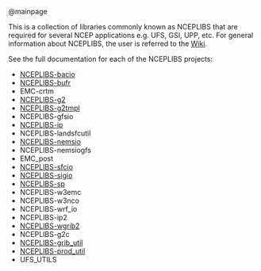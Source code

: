 @mainpage

This is a collection of libraries commonly known as NCEPLIBS that are
required for several NCEP applications e.g. UFS, GSI, UPP, etc. For
general information about NCEPLIBS, the user is referred to the
[Wiki](https://github.com/NOAA-EMC/NCEPLIBS/wiki).

See the full documentation for each of the NCEPLIBS projects:

 - [NCEPLIBS-bacio](https://noaa-emc.github.io/NCEPLIBS-bacio/)
 - [NCEPLIBS-bufr](https://noaa-emc.github.io/NCEPLIBS-bufr/)
 - EMC-crtm
 - [NCEPLIBS-g2](https://noaa-emc.github.io/NCEPLIBS-g2/)  
 - [NCEPLIBS-g2tmpl]()   
 - NCEPLIBS-gfsio
 - [NCEPLIBS-ip](https://noaa-emc.github.io/NCEPLIBS-ip/)           
 - NCEPLIBS-landsfcutil
 - [NCEPLIBS-nemsio](https://noaa-emc.github.io/NCEPLIBS-nemsio/)          
 - NCEPLIBS-nemsiogfs
 - EMC_post
 - [NCEPLIBS-sfcio](https://noaa-emc.github.io/NCEPLIBS-sfcio/)            
 - [NCEPLIBS-sigio](https://noaa-emc.github.io/NCEPLIBS-sigio/)            
 - [NCEPLIBS-sp](https://noaa-emc.github.io/NCEPLIBS-sp/)                  
 - NCEPLIBS-w3emc
 - NCEPLIBS-w3nco
 - NCEPLIBS-wrf_io
 - NCEPLIBS-ip2
 - [NCEPLIBS-wgrib2](https://www.cpc.ncep.noaa.gov/products/wesley/wgrib2/)          
 - NCEPLIBS-g2c
 - [NCEPLIBS-grib_util](https://noaa-emc.github.io/NCEPLIBS-grib_util/)
 - [NCEPLIBS-prod_util](https://noaa-emc.github.io/NCEPLIBS-prod_util/)
 - UFS_UTILS



